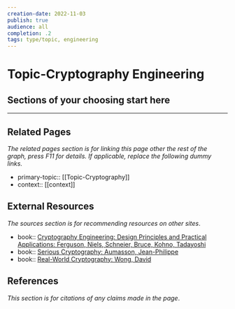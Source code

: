 ```yaml
---
creation-date: 2022-11-03
publish: true
audience: all
completion: .2
tags: type/topic, engineering
---
```

# Topic-Cryptography Engineering

## Sections of your choosing start here

---
## Related Pages
*The related pages section is for linking this page other the rest of the graph, press F11 for details. If applicable, replace the following dummy links.*
- primary-topic:: [[Topic-Cryptography]]
- context:: \[\[context\]\]

## External Resources
*The sources section is for recommending resources on other sites*.
- book:: [Cryptography Engineering: Design Principles and Practical Applications: Ferguson, Niels, Schneier, Bruce, Kohno, Tadayoshi](https://www.amazon.com/Cryptography-Engineering-Principles-Practical-Applications/dp/0470474246) 
- book:: [Serious Cryptography: Aumasson, Jean-Philippe](https://nostarch.com/seriouscrypto)
- book:: [Real-World Cryptography: Wong, David](https://www.manning.com/books/real-world-cryptography?a_aid=Realworldcrypto&a_bid=ad500e09)

## References
*This section is for citations of any claims made in the page*.